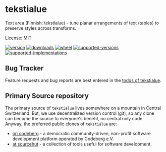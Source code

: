 # tekstialue

Text area (Finnish: tekstialue) - tune planar arrangements of text (tables) to preserve styles across transforms.

[License: MIT](https://git.sr.ht/~sthagen/tekstialue/tree/default/item/LICENSE)

[![version](https://img.shields.io/pypi/v/tekstialue.svg?style=flat)](https://pypi.python.org/pypi/tekstialue/)
[![downloads](https://pepy.tech/badge/tekstialue/month)](https://pepy.tech/project/tekstialue)
[![wheel](https://img.shields.io/pypi/wheel/tekstialue.svg?style=flat)](https://pypi.python.org/pypi/tekstialue/)
[![supported-versions](https://img.shields.io/pypi/pyversions/tekstialue.svg?style=flat)](https://pypi.python.org/pypi/tekstialue/)
[![supported-implementations](https://img.shields.io/pypi/implementation/tekstialue.svg?style=flat)](https://pypi.python.org/pypi/tekstialue/)

## Bug Tracker

Feature requests and bug reports are best entered in the [todos of tekstialue](https://todo.sr.ht/~sthagen/tekstialue).

## Primary Source repository

The primary source of `tekstialue` lives somewhere on a mountain in Central Switzerland.
But, we use decentralized version control (git), so any clone can become the source to everyone's benefit, no central only code.
Anyway, the preferred public clones of `tekstialue` are:

* [on codeberg](https://codeberg.org/sthagen/tekstialue) - a democratic community-driven, non-profit software development platform operated by Codeberg e.V.
* [at sourcehut](https://git.sr.ht/~sthagen/tekstialue) - a collection of tools useful for software development.

